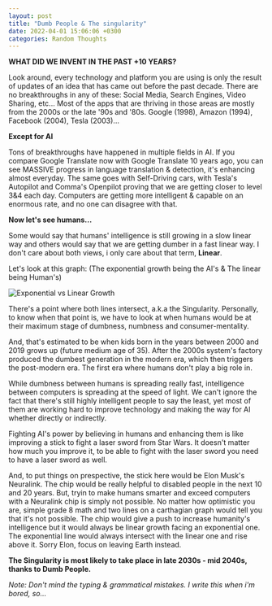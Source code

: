 ```yaml
---
layout: post
title: "Dumb People & The singularity"
date: 2022-04-01 15:06:06 +0300
categories: Random Thoughts
---
```


**WHAT DID WE INVENT IN THE PAST +10 YEARS?**

Look around, every technology and platform you are using is only the result of updates of an idea that has came out before the past decade. There are no breakthroughs in any of these: Social Media, Search Engines, Video Sharing, etc... Most of the apps that are thriving in those areas are mostly from the 2000s or the late '90s and '80s. Google (1998), Amazon (1994), Facebook (2004), Tesla (2003)...

**Except for AI**

Tons of breakthroughs have happened in multiple fields in AI. If you compare Google Translate now with Google Translate 10 years ago, you can see MASSIVE progress in language translation & detection, it's enhancing almost everyday. The same goes with Self-Driving cars, with Tesla's Autopilot and Comma's Openpilot proving that we are getting closer to level 3&4 each day. Computers are getting more intelligent & capable on an enormous rate, and no one can disagree with that.

**Now let's see humans...**

Some would say that humans' intelligence is still growing in a slow linear way and others would say that we are getting dumber in a fast linear way. I don't care about both views, i only care about that term, **Linear**.

Let's look at this graph: (The exponential growth being the AI's & The linear being Human's)


![Exponential vs Linear Growth](https://finstart.co/wp-content/uploads/2020/03/linear-vs-exponential-5.png "Exponential & Linear")

There's a point where both lines intersect, a.k.a the Singularity. Personally, to know when that point is, we have to look at when humans would be at their maximum stage of dumbness, numbness and consumer-mentality.

And, that's estimated to be when kids born in the years between 2000 and 2019 grows up (future medium age of 35). After the 2000s system's factory produced the dumbest generation in the modern era, which then triggers the post-modern era. The first era where humans don't play a big role in.

While dumbness between humans is spreading really fast, intelligence between computers is spreading at the speed of light.
We can't ignore the fact that there's still highly intelligent people to say the least, yet most of them are working hard to improve technology and making the way for AI whether directly or indirectly.

Fighting AI's power by believing in humans and enhancing them is like improving a stick to fight a laser sword from Star Wars. It doesn't matter how much you improve it, to be able to fight with the laser sword you need to have a laser sword as well.

And, to put things on prespective, the stick here would be Elon Musk's Neuralink. The chip would be really helpful to disabled people in the next 10 and 20 years. But, tryin to make humans smarter and exceed computers with a Neuralink chip is simply not possible. No matter how optimistic you are, simple grade 8 math and two lines on a carthagian graph would tell you that it's not possible. The chip would give a push to increase humanity's intelligence but it would always be linear growth facing an exponential one. The exponential line would always intersect with the linear one and rise above it. Sorry Elon, focus on leaving Earth instead. 

**The Singularity is most likely to take place in late 2030s - mid 2040s, thanks to Dumb People.**

*Note: Don't mind the typing & grammatical mistakes. I write this when i'm bored, so...*